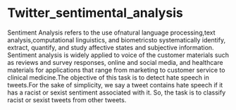 # Twitter_sentimental_analysis
Sentiment Analysis refers to the use ofnatural language processing,text analysis,computational linguistics, and biometricsto systematically identify, extract, quantify, and study affective states and subjective information. Sentiment analysis is widely applied to voice of the customer materials such as reviews and survey responses, online and social media, and healthcare materials for applications that range from marketing to customer service to clinical medicine.The objective of this task is to detect hate speech in tweets.For the sake of simplicity, we say a tweet contains hate speech if it has a racist or sexist sentiment associated with it. So, the task is to classify racist or sexist tweets from other tweets.
